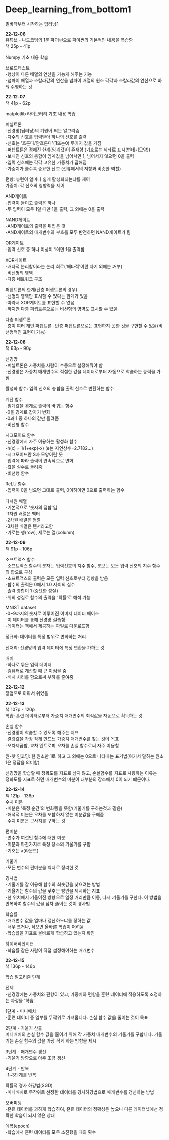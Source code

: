# Deep_learning_from_bottom1
밑바닥부터 시작하는 딥러닝1  

**22-12-06**  
유튜브 - 나도코딩의 1분 파이썬으로 파이썬의 기본적인 내용을 복습함  
책 25p - 41p  

Numpy 기초 내용 학습  

브로드캐스트  
-형상이 다른 배열의 연산을 가능케 해주는 기능  
-넘파이 배열과 스칼라값의 연산을 넘파이 배열의 원소 각각과 스칼라값의 연산으로 바꿔 수행하는 것

**22-12-07**  
책 41p - 62p  

matplotlib 라이브러리 기초 내용 학습  

퍼셉트론  
-신경망(딥러닝)의 기원이 되는 알고리즘  
-다수의 신호를 입력받아 하나의 신호를 출력  
-신호는 '흐른다/안흐른다'(1또는0) 두가지 값을 가짐  
-퍼셉트론은 정해진 한계(임계값)이 존재함 (기호로는 세타로 표시(번데기모양))  
-보내진 신호의 총합이 임계값을 넘어서면 1, 넘어서지 않으면 0을 출력  
-입력 신호에는 각각 고유한 가중치가 곱해짐  
-가중치가 클수록 중요한 신호 (전류에서의 저항과 비슷한 역할)  

편향: 뉴런이 얼마나 쉽게 활성화되는냐를 제어  
가중치: 각 신호의 영향력을 제어  

AND게이트  
-입력이 둘이고 출력은 하나  
-두 입력이 모두 1일 때만 1을 출력, 그 외에는 0을 출력  

NAND게이트  
-AND게이트의 출력을 뒤집은 것  
-AND게이트의 매개변수의 부호를 모두 반전하면 NAND게이트가 됨  

OR게이트  
-입력 신호 중 하나 이상이 1이면 1을 출력함  

XOR게이트  
-배타적 논리합이라는 논리 회로('배타적'이란 자기 외에는 거부)  
-비선형의 영역  
-다층 네트워크 구조  

퍼셉트론의 한계(단층 퍼셉트론의 경우)  
-선형의 영역만 표시할 수 있다는 한계가 있음  
-따라서 XOR게이트를 표현할 수 없음  
-하지만 다층 퍼셉트론으로는 비선형의 영역도 표시할 수 있음  

다층 퍼셉트론  
-층이 여러 개인 퍼셉트론
-단층 퍼셉트론으로는 표현하지 못한 것을 구현할 수 있음(비선형적인 표현이 가능)  

**22-12-08**  
책 63p - 90p  

신경망  
-퍼셉트론은 가중치를 사람이 수동으로 설정해줘야 함  
-신경망은 가중치 매개변수의 적절한 값을 데이터로부터 자동으로 학습하는 능력을 가짐  

활성화 함수: 입력 신호의 총합을 출력 신호로 변환하는 함수  

계단 함수  
-임계값을 경계로 출력이 바뀌는 함수  
-0을 경계로 갑자기 변화  
-0과 1 중 하나의 값만 돌려줌  
-비선형 함수  

시그모이드 함수  
-신경망에서 자주 이용하는 활성화 함수  
-h(x) = 1/1+exp(-x) (e는 자연상수=2.7182...)  
-시그모이드란 S자 모양이란 뜻  
-입력에 따라 출력이 연속적으로 변화  
-값을 실수로 돌려줌  
-비선형 함수  

ReLU 함수  
-입력이 0을 넘으면 그대로 출력, 0이하이면 0으로 출력하는 함수  

다차원 배열  
-기본적으로 '숫자의 집합'임  
-1차원 배열은 벡터  
-2차원 배열은 행렬  
-3차원 배열은 텐서라고함  
-가로는 행(row), 세로는 열(column)  

**22-12-09**  
책 91p - 106p  

소프트맥스 함수  
-소프트맥스 함수의 분자는 입력신호의 지수 함수, 분모는 모든 입력 신호의 지수 함수의 합으로 구성  
-소프트맥스의 출력은 모든 입력 신호로부터 영향을 받음  
-함수의 출력은 0에서 1.0 사이의 실수  
-출력 총합이 1 (중요한 성질)  
-위의 성질로 함수의 출력을 '확률'로 해석 가능  

MNIST dataset  
-0~9까지의 숫자로 이루어진 이미지 데이터 베이스  
-이 데이터를 통해 신경망 실습함  
-데이터는 책에서 제공하는 파일로 다운로드함  

정규화: 데이터를 특정 범위로 변화하는 처리  

전처리: 신경망의 입력 데이터에 특정 변환을 가하는 것  

배치  
-하나로 묶은 입력 데이터  
-컴퓨터로 계산할 때 큰 이점을 줌  
-배치 처리를 함으로써 부하를 줄여줌  

**22-12-12**  
장염으로 아파서 쉬었음  

**22-12-13**  
책 107p - 120p  
학습: 훈련 데이터로부터 가중치 매개변수의 최적값을 자동으로 획득하는 것  

손실 함수  
-신경망이 학습할 수 있도록 해주는 지표  
-결괏값을 가장 작게 만드느 가중치 매개변수를 찾는 것이 목표  
-오차제곱함, 교차 엔트로피 오차를 손실 함수로써 자주 이용함  

원-핫 인코딩: 한 원소만 1로 하고 그 외에는 0으로 나타내는 표기법(여기서 말하는 원소 1은 정답을 의미함)  

신경망을 학습할 때 정확도를 지표로 삼지 않고, 손실함수를 지표로 사용하는 이유는  
정화도를 지표로 하면 매개변수의 미분이 대부분의 장소에서 0이 되기 떄문이다.  

**22-12-14**  
책 121p - 136p  
수치 미분  
-미분은 '특정 순간'의 변화량을 뜻함(기울기를 구하는것과 같음)  
-해석적 미분은 오차를 포함하지 않는 미분값을 구해줌  
-수치 미분은 근사치를 구하는 것  

편미분  
-변수가 여럿인 함수에 대한 미분  
-미분과 마찬가지로 특정 장소의 기울기를 구함  
-기호는 a(라운드)  

기울기  
-모든 변수의 편미분을 벡터로 정리한 것  

경사법  
-기울기를 잘 이용해 함수의 최솟값을 찾으려는 방법  
-기울기는 함수의 값을 낮추는 방안을 제시하는 지표  
-현 위치에서 기울어진 방향으로 일정 거리만큼 이동, 다시 기울기를 구한다. 이 방법을 반복하여 함수의 값을 점차 줄이는 것이 경사법  

학습률  
-매개변수 값을 얼마나 갱신하느냐를 정하는 값  
-너무 크거나, 작으면 올바른 학습이 어려움  
-학습률을 지표로 올바르게 학습하고 있는지 확인  

하이퍼파라미터  
-학습률 같은 사람이 직접 설정해야하는 매개변수  

**22-12-15**  
책 136p - 146p  

학습 알고리즘 단계  

전제  
-신경망에는 가중치와 편향이 있고, 가중치와 편향을 훈련 데이터에 적응하도록 조정하는 과정을 '학습'  

1단계 - 미니배치  
-훈련 데이터 중 일부를 무작위로 가져옵니다. 손실 함수 값을 줄이는 것이 목표  

2단계 - 기울기 산출  
미니배치의 손실 함수 값을 줄이기 위해 각 가중치 매개변수의 기울기를 구합니다. 기울기는 손실 함수의 값을 가장 작게 하는 방향을 제시  

3단계 - 매개변수 갱신  
-기울기 방향으로 아주 조금 갱신  

4단계 - 반복  
-1~3단계를 반복  

확률적 경사 하강법(SGD)  
-미니배치로 무작위로 선정한 데이터를 경사하강법으로 매개변수를 갱신하는 방법  

오버피팅  
-훈련 데이터를 과하게 학습하여, 훈련 데이터의 정확성은 높으나 다른 데이터셋에선 정확한 학습이 되지 않은 상태  

에폭(epoch)  
-학습에서 훈련 데이터를 모두 소진했을 때의 횟수  
